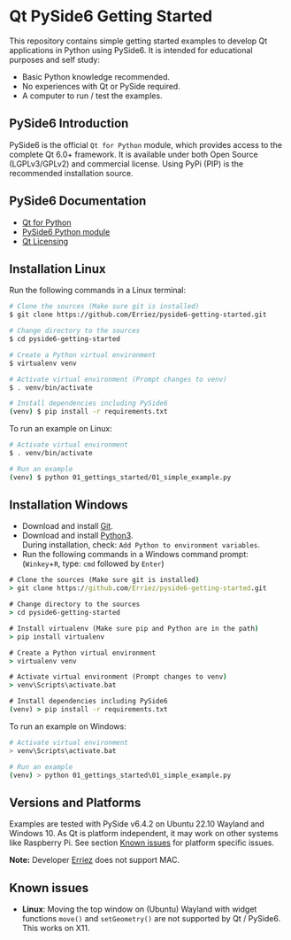 # Qt PySide6 Getting Started

This repository contains simple getting started examples to develop Qt
applications in Python using PySide6. It is intended for educational purposes
and self study:

- Basic Python knowledge recommended.
- No experiences with Qt or PySide required.
- A computer to run / test the examples.

## PySide6 Introduction

PySide6 is the official `Qt for Python` module, which provides access to the
complete Qt 6.0+ framework. It is available under both Open Source 
(LGPLv3/GPLv2) and commercial license. Using PyPi (PIP) is the recommended
installation source. 

## PySide6 Documentation

- [Qt for Python](https://doc.qt.io/qtforpython/)
- [PySide6 Python module](https://pypi.org/project/PySide6/)
- [Qt Licensing](https://www.qt.io/licensing/)

## Installation Linux 

Run the following commands in a Linux terminal:

```bash
# Clone the sources (Make sure git is installed)
$ git clone https://github.com/Erriez/pyside6-getting-started.git

# Change directory to the sources
$ cd pyside6-getting-started

# Create a Python virtual environment
$ virtualenv venv

# Activate virtual environment (Prompt changes to venv)
$ . venv/bin/activate

# Install dependencies including PySide6
(venv) $ pip install -r requirements.txt
```

To run an example on Linux:

```bash
# Activate virtual environment
$ . venv/bin/activate

# Run an example
(venv) $ python 01_gettings_started/01_simple_example.py
```

## Installation Windows

* Download and install [Git](https://git-scm.com/download/win).
* Download and install [Python3](https://www.python.org/downloads/).  
  During installation, check: `Add Python to environment variables`. 
* Run the following commands in a Windows command prompt:  
  (`Winkey`+`R`, type: `cmd` followed by `Enter`)
  

```bat
# Clone the sources (Make sure git is installed)
> git clone https://github.com/Erriez/pyside6-getting-started.git

# Change directory to the sources
> cd pyside6-getting-started

# Install virtualenv (Make sure pip and Python are in the path)
> pip install virtualenv

# Create a Python virtual environment
> virtualenv venv

# Activate virtual environment (Prompt changes to venv)
> venv\Scripts\activate.bat

# Install dependencies including PySide6
(venv) > pip install -r requirements.txt
```

To run an example on Windows:

```bash
# Activate virtual environment
> venv\Scripts\activate.bat

# Run an example
(venv) > python 01_gettings_started\01_simple_example.py
```

## Versions and Platforms

Examples are tested with PySide v6.4.2 on Ubuntu 22.10 Wayland and Windows 10.
As Qt is platform independent, it may work on other systems like Raspberry Pi.
See section [Known issues](https://github.com/Erriez/pyside6-getting-started#known-issues) 
for platform specific issues.

**Note:** Developer [Erriez](https://github.com/Erriez/) does not support MAC.

## Known issues

- **Linux**: Moving the top window on (Ubuntu) Wayland with widget functions
  `move()` and `setGeometry()` are not supported by Qt / PySide6. This works on
  X11.
